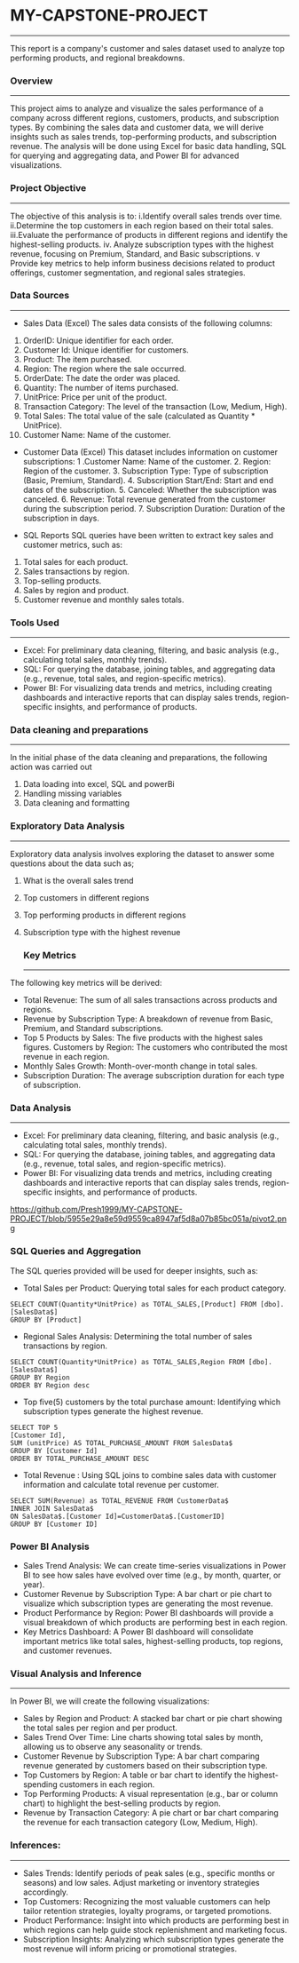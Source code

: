 # MY-CAPSTONE-PROJECT
-----
This report is a company's customer and sales dataset used to analyze top performing products, and regional breakdowns.

### Overview
-----
This project aims to analyze and visualize the sales performance of a company across different regions, customers, products, and subscription types. By combining the sales data and customer data, we will derive insights such as sales trends, top-performing products, and subscription revenue. The analysis will be done using Excel for basic data handling, SQL for querying and aggregating data, and Power BI for advanced visualizations.

### Project Objective
------
The objective of this analysis is to:
  i.Identify overall sales trends over time.
  ii.Determine the top customers in each region based on their total sales.
  iii.Evaluate the performance of products in different regions and identify   the highest-selling products.
  iv.	Analyze subscription types with the highest revenue, focusing on Premium, Standard, and Basic subscriptions.
  v	Provide key metrics to help inform business decisions related to product offerings, customer segmentation, and regional sales strategies.


  ### Data Sources
  -----
  - Sales Data (Excel)
 The sales data consists of the following columns:
  1.	OrderID: Unique identifier for each order.
  2.	Customer Id: Unique identifier for customers.
  3.  Product: The item purchased.
  4.	Region: The region where the sale occurred.
  5.	OrderDate: The date the order was placed.
  6.	Quantity: The number of items purchased.
  7.	UnitPrice: Price per unit of the product.
  8. Transaction Category: The level of the transaction (Low, Medium, High).
  9.	Total Sales: The total value of the sale (calculated as Quantity * 
     UnitPrice).
  10.	Customer Name: Name of the customer.
      
- Customer Data (Excel)
 This dataset includes information on customer subscriptions:
	  1 .Customer Name: Name of the customer.
    2. Region: Region of the customer.
    3. Subscription Type: Type of subscription (Basic, Premium, Standard).
    4. Subscription Start/End: Start and end dates of the subscription.
    5. Canceled: Whether the subscription was canceled.
    6. Revenue: Total revenue generated from the customer during the subscription 
       period.
    7. Subscription Duration: Duration of the subscription in days.
  
-  SQL Reports
SQL queries have been written to extract key sales and customer metrics, such as:
 1. Total sales for each product.
 2. Sales transactions by region.
 3.	Top-selling products.
 4.	Sales by region and product.
 5.	Customer revenue and monthly sales totals.


### Tools Used
-----
- 	Excel: For preliminary data cleaning, filtering, and basic analysis (e.g., calculating total sales, monthly trends). 
- 	SQL: For querying the database, joining tables, and aggregating data (e.g., revenue, total sales, and region-specific metrics).
- 	Power BI: For visualizing data trends and metrics, including creating dashboards and interactive reports that can display sales trends, region-specific insights, and performance of 
     products.
  	

### Data cleaning and preparations
-----
 In the initial phase of the data cleaning and preparations, the following action was carried out
   1.	Data loading into excel, SQL and powerBi
   2.	Handling missing variables
   3.	Data cleaning and formatting


###	Exploratory Data Analysis
-----
 Exploratory data analysis involves exploring the dataset to answer some questions about the data such as;
  1. What is the overall sales trend
  2. Top customers in different regions
  3. Top performing products in different regions
  4. Subscription type with the highest revenue

     ### Key Metrics
     -----
The following key metrics will be derived:
 -  Total Revenue: The sum of all sales transactions across products and regions.
 -  Revenue by Subscription Type: A breakdown of revenue from Basic, Premium, and Standard subscriptions.
-  Top 5 Products by Sales: The five products with the highest sales figures.
     Customers by Region: The customers who contributed the most revenue in each region.
 -   Monthly Sales Growth: Month-over-month change in total sales.
 -   Subscription Duration: The average subscription duration for each type of subscription.


 ### Data Analysis
 ----
 -	Excel: For preliminary data cleaning, filtering, and basic analysis (e.g., calculating total sales, monthly trends).
 - 	SQL: For querying the database, joining tables, and aggregating data (e.g., revenue, total sales, and region-specific metrics).
 - 	Power BI: For visualizing data trends and metrics, including creating dashboards and interactive reports that can display sales trends, region-specific insights, and performance of 
    products.


https://github.com/Presh1999/MY-CAPSTONE-PROJECT/blob/5955e29a8e59d9559ca8947af5d8a07b85bc051a/pivot2.png
   	

### SQL Queries and Aggregation
The SQL queries provided will be used for deeper insights, such as:
- 	Total Sales per Product: Querying total sales for each product category.
  
   ```
  SELECT COUNT(Quantity*UnitPrice) as TOTAL_SALES,[Product] FROM [dbo].[SalesData$]
GROUP BY [Product]
``` 
  
- 	Regional Sales Analysis: Determining the total number of sales transactions by region.

```
SELECT COUNT(Quantity*UnitPrice) as TOTAL_SALES,Region FROM [dbo].[SalesData$]
GROUP BY Region
ORDER BY Region desc
```
  
- 	Top five(5) customers by the total purchase amount: Identifying which subscription types generate the highest revenue.

```
SELECT TOP 5
[Customer Id],
SUM (unitPrice) AS TOTAL_PURCHASE_AMOUNT FROM SalesData$
GROUP BY [Customer Id]
ORDER BY TOTAL_PURCHASE_AMOUNT DESC
```

-  Total Revenue : Using SQL joins to combine sales data with customer information and calculate total revenue per customer.

```
SELECT SUM(Revenue) as TOTAL_REVENUE FROM CustomerData$
INNER JOIN SalesData$
ON SalesData$.[Customer Id]=CustomerData$.[CustomerID]
GROUP BY [Customer ID]
```

### Power BI Analysis
  - Sales Trend Analysis: We can create time-series visualizations in Power BI to see how sales have evolved over time (e.g., by month, quarter, or year).
 -  Customer Revenue by Subscription Type: A bar chart or pie chart to visualize which subscription types are generating the most revenue.
 -  Product Performance by Region: Power BI dashboards will provide a visual breakdown of which products are performing best in each region.
 -  Key Metrics Dashboard: A Power BI dashboard will consolidate important metrics like total sales, highest-selling products, top regions, and customer revenues.


### Visual Analysis and Inference
----
In Power BI, we will create the following visualizations:
 - Sales by Region and Product: A stacked bar chart or pie chart showing the total sales per region and per product.
 - Sales Trend Over Time: Line charts showing total sales by month, allowing us to observe any seasonality or trends.
 - Customer Revenue by Subscription Type: A bar chart comparing revenue generated by customers based on their subscription type.
 - Top Customers by Region: A table or bar chart to identify the highest-spending customers in each region.
 - Top Performing Products: A visual representation (e.g., bar or column chart) to highlight the best-selling products by region.
 -  Revenue by Transaction Category: A pie chart or bar chart comparing the revenue for each transaction category (Low, Medium, High).


### Inferences:
-----
 -  Sales Trends: Identify periods of peak sales (e.g., specific months or seasons) and low sales. Adjust marketing or inventory strategies accordingly.
  - Top Customers: Recognizing the most valuable customers can help tailor retention strategies, loyalty programs, or targeted promotions.
 -  Product Performance: Insight into which products are performing best in which regions can help guide stock replenishment and marketing focus.
 -  Subscription Insights: Analyzing which subscription types generate the most revenue will inform pricing or promotional strategies.











